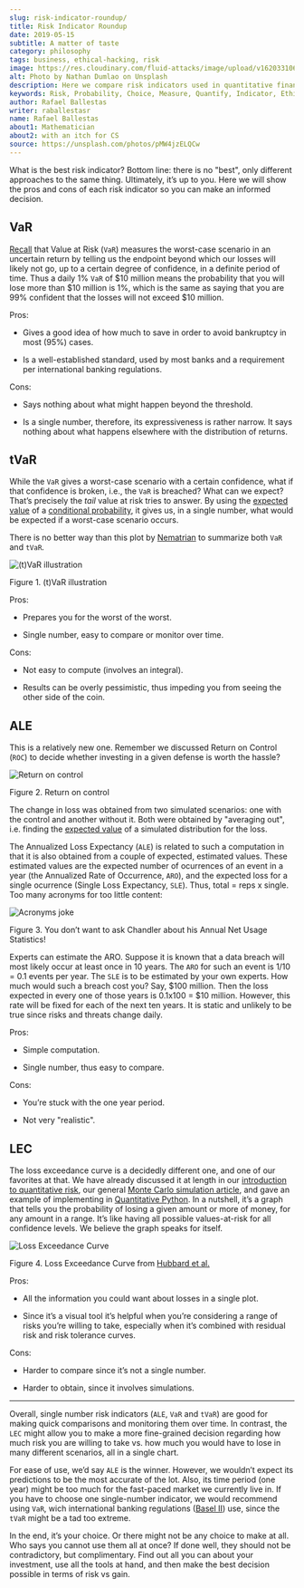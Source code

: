 ```yaml
---
slug: risk-indicator-roundup/
title: Risk Indicator Roundup
date: 2019-05-15
subtitle: A matter of taste
category: philosophy
tags: business, ethical-hacking, risk
image: https://res.cloudinary.com/fluid-attacks/image/upload/v1620331066/blog/risk-indicator-roundup/cover_azhwyk.webp
alt: Photo by Nathan Dumlao on Unsplash
description: Here we compare risk indicators used in quantitative finance, giving their pros and cons. Most of them we have discussed earlier, but here we introduce the ALE.
keywords: Risk, Probability, Choice, Measure, Quantify, Indicator, Ethical Hacking, Pentesting
author: Rafael Ballestas
writer: raballestasr
name: Rafael Ballestas
about1: Mathematician
about2: with an itch for CS
source: https://unsplash.com/photos/pMW4jzELQCw
---
```


What is the best risk indicator? Bottom line: there is no "best", only
different approaches to the same thing. Ultimately, it’s up to you. Here
we will show the pros and cons of each risk indicator so you can make an
informed decision.

## VaR

[Recall](../para-bellum/) that Value at Risk (`VaR`) measures the
worst-case scenario in an uncertain return by telling us the endpoint
beyond which our losses will likely not go, up to a certain degree of
confidence, in a definite period of time. Thus a daily 1% `VaR` of $10
million means the probability that you will lose more than $10 million
is 1%, which is the same as saying that you are 99% confident that the
losses will not exceed $10 million.

Pros:

- Gives a good idea of how much to save in order to avoid bankruptcy
  in most (95%) cases.

- Is a well-established standard, used by most banks and a requirement
  per international banking regulations.

Cons:

- Says nothing about what might happen beyond the threshold.

- Is a single number, therefore, its expressiveness is rather narrow.
  It says nothing about what happens elsewhere with the distribution
  of returns.

## tVaR

While the `VaR` gives a worst-case scenario with a certain confidence,
what if that confidence is broken, i.e., the `VaR` is breached? What can
we expect? That’s precisely the *tail* value at risk tries to answer. By
using the [expected value](../great-expectations/) of a [conditional
probability](../updating-belief/#mathematical-interlude), it gives us,
in a single number, what would be expected if a worst-case scenario
occurs.

There is no better way than this plot by
[Nematrian](http://www.nematrian.com/TailValueAtRisk) to summarize both
`VaR` and `tVaR`.

<div class="imgblock">

![(t)VaR illustration](https://res.cloudinary.com/fluid-attacks/image/upload/v1620330968/blog/para-bellum/tvar_fg6jpf.webp)

<div class="title">

Figure 1. (t)VaR illustration

</div>

</div>

Pros:

- Prepares you for the worst of the worst.

- Single number, easy to compare or monitor over time.

Cons:

- Not easy to compute (involves an integral).

- Results can be overly pessimistic, thus impeding you from seeing the
  other side of the coin.

## ALE

This is a relatively new one. Remember we discussed Return on Control
(`ROC`) to decide whether investing in a given defense is worth the
hassle?

<div class="imgblock">

![Return on control](https://res.cloudinary.com/fluid-attacks/image/upload/v1620330936/blog/monetizing-vulnerabilities/roc_qfbvd2.webp)

<div class="title">

Figure 2. Return on control

</div>

</div>

The change in loss was obtained from two simulated scenarios: one with
the control and another without it. Both were obtained by "averaging
out", i.e. finding the [expected value](../great-expectations/) of a
simulated distribution for the loss.

The Annualized Loss Expectancy (`ALE`) is related to such a computation
in that it is also obtained from a couple of expected, estimated values.
These estimated values are the expected number of ocurrences of an event
in a year (the Annualized Rate of Occurrence, `ARO`), and the expected
loss for a single ocurrence (Single Loss Expectancy, `SLE`). Thus, total
= reps x single. Too many acronyms for too little content:

<div class="imgblock">

![Acronyms joke](https://res.cloudinary.com/fluid-attacks/image/upload/v1620331065/blog/risk-indicator-roundup/wenus_anm8lr.webp)

<div class="title">

Figure 3. You don’t want to ask Chandler about his Annual Net Usage Statistics!

</div>

</div>

Experts can estimate the ARO. Suppose it is known that a data breach
will most likely occur at least once in 10 years. The `ARO` for such an
event is 1/10 = 0.1 events per year. The `SLE` is to be estimated by
your own experts. How much would such a breach cost you? Say, $100
million. Then the loss expected in every one of those years is 0.1x100 =
$10 million. However, this rate will be fixed for each of the next ten
years. It is static and unlikely to be true since risks and threats
change daily.

Pros:

- Simple computation.

- Single number, thus easy to compare.

Cons:

- You’re stuck with the one year period.

- Not very "realistic".

## LEC

The loss exceedance curve is a decidedly different one, and one of our
favorites at that. We have already discussed it at length in our
[introduction to quantitative risk](../quantifying-risk), our general
[Monte Carlo simulation article](../monetizing-vulnerabilities), and
gave an example of implementing in [Quantitative
Python](../quantitative-python). In a nutshell, it’s a graph that tells
you the probability of losing a given amount or more of money, for any
amount in a range. It’s like having all possible values-at-risk for all
confidence levels. We believe the graph speaks for itself.

<div class="imgblock">

![Loss Exceedance Curve](https://res.cloudinary.com/fluid-attacks/image/upload/v1620330935/blog/monetizing-vulnerabilities/simple-lec_troyzh.webp)

<div class="title">

Figure 4. Loss Exceedance Curve from [Hubbard et
al.](https://www.howtomeasureanything.com/cybersecurity/)

</div>

</div>

Pros:

- All the information you could want about losses in a single plot.

- Since it’s a visual tool it’s helpful when you’re considering a
  range of risks you’re willing to take, especially when it’s combined
  with residual risk and risk tolerance curves.

Cons:

- Harder to compare since it’s not a single number.

- Harder to obtain, since it involves simulations.

---
Overall, single number risk indicators (`ALE`, `VaR` and `tVaR`) are
good for making quick comparisons and monitoring them over time. In
contrast, the `LEC` might allow you to make a more fine-grained decision
regarding how much risk you are willing to take vs. how much you would
have to lose in many different scenarios, all in a single chart.

For ease of use, we’d say `ALE` is the winner. However, we wouldn’t
expect its predictions to be the most accurate of the lot. Also, its
time period (one year) might be too much for the fast-paced market we
currently live in. If you have to choose one single-number indicator, we
would recommend using `VaR`, wich international banking regulations
([Basel II](https://www.investopedia.com/terms/b/baselii.asp)) use,
since the `tVaR` might be a tad too extreme.

In the end, it’s your choice. Or there might not be any choice to make
at all. Who says you cannot use them all at once? If done well, they
should not be contradictory, but complimentary. Find out all you can
about your investment, use all the tools at hand, and then make the best
decision possible in terms of risk vs gain.
